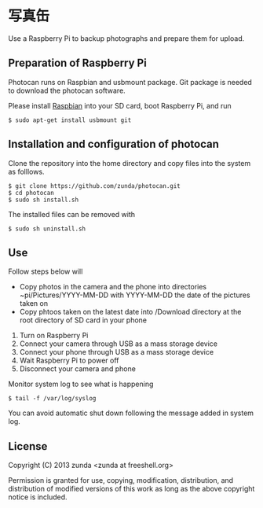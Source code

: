 写真缶
======
Use a Raspberry Pi to backup photographs and prepare them for upload.

Preparation of Raspberry Pi
---------------------------
Photocan runs on Raspbian and usbmount package.
Git package is needed to download the photocan software.

Please install [Raspbian](https://www.raspbian.org/) into your SD card,
boot Raspberry Pi, and run
```
$ sudo apt-get install usbmount git
```

Installation and configuration of photocan
------------------------------------------
Clone the repository into the home directory and copy files into the system as folllows.

```
$ git clone https://github.com/zunda/photocan.git
$ cd photocan
$ sudo sh install.sh
```

The installed files can be removed with
```
$ sudo sh uninstall.sh
```

Use
---
Follow steps below will
* Copy photos in the camera and the phone into directories ~pi/Pictures/YYYY-MM-DD with YYYY-MM-DD the date of the pictures taken on
* Copy phtoos taken on the latest date into /Download directory at the root directory of SD card in your phone

1. Turn on Raspberry Pi
2. Connect your camera through USB as a mass storage device
3. Connect your phone through USB as a mass storage device
4. Wait Raspberry Pi to power off
5. Disconnect your camera and phone

Monitor system log to see what is happening
```
$ tail -f /var/log/syslog
```
You can avoid automatic shut down following the message added in system log.

License
-------
Copyright (C) 2013 zunda &lt;zunda at freeshell.org&gt;

Permission is granted for use, copying, modification, distribution, and distribution of modified versions of this work as long as the above copyright notice is included.
